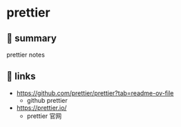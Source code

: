 # prettier

## 📝 summary

prettier notes

## 🔗 links

- https://github.com/prettier/prettier?tab=readme-ov-file
  - github prettier
- https://prettier.io/
  - prettier 官网
